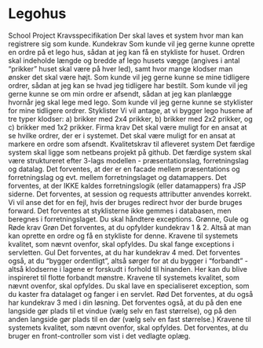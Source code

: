 # Legohus
School Project
Kravsspecifikation
Der skal laves et system hvor man kan registrere sig som kunde.
Kundekrav
Som kunde vil jeg gerne kunne oprette en ordre på et lego hus, sådan at jeg kan få en stykliste for huset. Ordren skal indeholde længde og bredde af lego husets vægge (angives i antal “prikker” huset skal være på hver led), samt hvor mange klodser man ønsker det skal være højt.
Som kunde vil jeg gerne kunne se mine tidligere ordrer, sådan at jeg kan se hvad jeg tidligere har bestilt.
Som kunde vil jeg gerne kunne se om min ordre er afsendt, sådan at jeg kan planlægge hvornår jeg skal lege med lego.
Som kunde vil jeg gerne kunne se styklister for mine tidligere ordrer.
Styklister
Vi vil antage, at vi bygger lego husene af tre typer klodser: a) brikker med 2x4 prikker, b) brikker med 2x2 prikker, og c) brikker med 1x2 prikker.
Firma krav
Det skal være muligt for en ansat at se hvilke ordrer, der er i systemet.
Det skal være muligt for en ansat at markere en ordre som afsendt.
Kvalitetskrav til afleveret system
Det færdige system skal ligge som netbeans projekt på github.
Det færdige system skal være struktureret efter 3-lags modellen - præsentationslag, forretningslag og datalag.
Det forventes, at der er en facade mellem præsentations og forretningslag og evt. mellem forretningslaget og datamappers.
Det forventes, at der IKKE kaldes forretningslogik (eller datamappers) fra JSP siderne.
Det forventes, at session og requests attributter anvendes korrekt.
Vi vil anse det for en fejl, hvis der bruges redirect hvor der burde bruges forward.
Det forventes at styklisterne ikke gemmes i databasen, men beregnes i forretningslaget.
Du skal håndtere exceptions.
Grønne, Gule og Røde krav
Grøn
Det forventes, at du opfylder kundekrav 1 & 2. Altså at man kan oprette en ordre og få en stykliste for denne.
Kravene til systemets kvalitet, som nævnt ovenfor, skal opfyldes.
Du skal fange exceptions i servletten.
Gul
Det forventes, at du har kundekrav 4 med.
Det forventes også, at du “bygger ordentligt”, altså sørger for at du bygger i “forbandt” - altså klodserne i lagene er forskudt i  forhold til hinanden. Her kan du blive inspireret til flotte forbandt mønstre.
Kravene til systemets kvalitet, som nævnt ovenfor, skal opfyldes.
Du skal lave en specialiseret exception, som du kaster fra datalaget og fanger i en servlet.
Rød
Det forventes, at du også har kundekrav 3 med i din løsning.
Det forventes også, at du på den ene langside gør plads til et vindue (vælg selv en fast størrelse), og på den anden langside gør plads til en dør (vælg selv en fast størrelse.)
Kravene til systemets kvalitet, som nævnt ovenfor, skal opfyldes.
Det forventes, at du bruger en front-controller som vist i det vedlagte oplæg.
